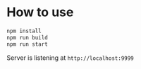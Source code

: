 # How to use

```sh
npm install
npm run build
npm run start
```

Server is listening at `http://localhost:9999`